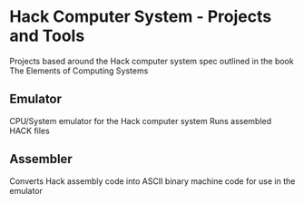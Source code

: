 # Hack Computer System - Projects and Tools

Projects based around the Hack computer system spec outlined
in the book The Elements of Computing Systems

## Emulator
CPU/System emulator for the Hack computer system
Runs assembled HACK files

## Assembler
Converts Hack assembly code into ASCII binary machine code for use in the emulator
